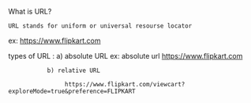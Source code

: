 What is URL?

    URL stands for uniform or universal resourse locator
 ex: https://www.flipkart.com

types of URL : a) absolute URL 
                  ex: absolute url
                  https://www.flipkart.com

               b) relative URL 

                    https://www.flipkart.com/viewcart?exploreMode=true&preference=FLIPKART
